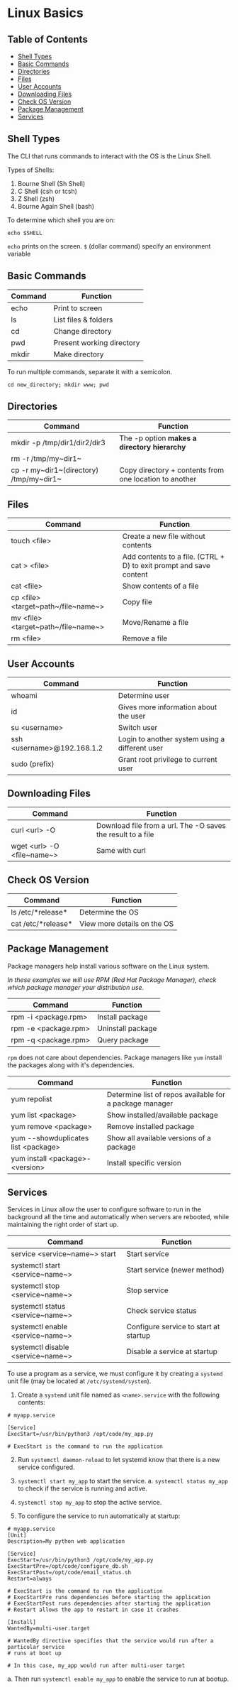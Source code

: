 # Linux Basics

## Table of Contents

- [Shell Types](##shell-types)
- [Basic Commands](##basic-commands)
- [Directories](##directories)
- [Files](##files)
- [User Accounts](##user-accounts)
- [Downloading Files](##downloading-files)
- [Check OS Version](##check-os-version)
- [Package Management](##package-management)
- [Services](##services)

## Shell Types

The CLI that runs commands to interact with the OS is the Linux Shell.

Types of Shells:

1. Bourne Shell (Sh Shell)
2. C Shell (csh or tcsh)
3. Z Shell (zsh)
4. Bourne Again Shell (bash)

To determine which shell you are on:

``` shell
echo $SHELL
```

`echo` prints on the screen. `$` (dollar command) specify an environment
variable

## Basic Commands

| Command | Function                  |
|---------|---------------------------|
| echo    | Print to screen           |
| ls      | List files & folders      |
| cd      | Change directory          |
| pwd     | Present working directory |
| mkdir   | Make directory            |

To run multiple commands, separate it with a semicolon.

``` shell
cd new_directory; mkdir www; pwd
```

## Directories

| Command                                 | Function                                               |
|-----------------------------------------|--------------------------------------------------------|
| mkdir -p /tmp/dir1/dir2/dir3            | The -p option **makes a directory hierarchy**          |
| rm -r /tmp/my~dir1~                     |                                                        |Removes directory with all it\'s contents|
| cp -r my~dir1~(directory) /tmp/my~dir1~ | Copy directory + contents from one location to another |

## Files

| Command                                 | Function                                                           |
|-----------------------------------------|--------------------------------------------------------------------|
| touch \<file\>                          | Create a new file without contents                                 |
| cat \> \<file\>                         | Add contents to a file. (CTRL + D) to exit prompt and save content |
| cat \<file\>                            | Show contents of a file                                            |
| cp \<file\> \<target~path~/file~name~\> | Copy file                                                          |
| mv \<file\> \<target~path~/file~name~\> | Move/Rename a file                                                 |
| rm \<file\>                             | Remove a file                                                      |

## User Accounts

| Command                      | Function                                       |
|------------------------------|------------------------------------------------|
| whoami                       | Determine user                                 |
| id                           | Gives more information about the user          |
| su \<username\>              | Switch user                                    |
| ssh \<username\>@192.168.1.2 | Login to another system using a different user |
| sudo (prefix)                | Grant root privilege to current user           |

## Downloading Files

| Command                        | Function                                                    |
  |--------------------------------|-------------------------------------------------------------|
| curl \<url\> -O                | Download file from a url. The -O saves the result to a file |
| wget \<url\> -O \<file~name~\> | Same with curl                                              |

## Check OS Version

| Command              | Function                    |
  |----------------------|-----------------------------|
| ls /etc/\*release\*  | Determine the OS            |
| cat /etc/\*release\* | View more details on the OS |

## Package Management

Package managers help install various software on the Linux system.

*In these examples we will use RPM (Red Hat Package Manager), check
which package manager your distribution use.*

| Command                | Function          |
|------------------------|-------------------|
| rpm -i \<package.rpm\> | Install package   |
| rpm -e \<package.rpm\> | Uninstall package |
| rpm -q \<package.rpm\> | Query package     |

`rpm` does not care about dependencies. Package managers like `yum`
install the packages along with it\'s dependencies.

| Command                               | Function                                                |
  |---------------------------------------|---------------------------------------------------------|
| yum repolist                          | Determine list of repos available for a package manager |
| yum list \<package\>                  | Show installed/available package                        |
| yum remove \<package\>                | Remove installed package                                |
| yum --showduplicates list \<package\> | Show all available versions of a package                |
| yum install \<package\>-\<version\>   | Install specific version                                |

## Services

Services in Linux allow the user to configure software to run in the
background all the time and automatically when servers are rebooted,
while maintaining the right order of start up.

| Command                             | Function                              |
  |-------------------------------------|---------------------------------------|
| service \<service~name~\> start     | Start service                         |
| systemctl start \<service~name~\>   | Start service (newer method)          |
| systemctl stop \<service~name~\>    | Stop service                          |
| systemctl status \<service~name~\>  | Check service status                  |
| systemctl enable \<service~name~\>  | Configure service to start at startup |
| systemctl disable \<service~name~\> | Disable a service at startup          |

To use a program as a service, we must configure it by creating a
`systemd` unit file (may be located at `/etc/systemd/system`).

1. Create a `systemd` unit file named as `<name>.service` with the
   following contents:

``` 
# myapp.service

[Service]
ExecStart=/usr/bin/python3 /opt/code/my_app.py

# ExecStart is the command to run the application
```

2. Run `systemctl daemon-reload` to let systemd know that there is a
   new service configured.

3. `systemctl start my_app` to start the service. a.
   `systemctl status my_app` to check if the service is running and
   active.

4. `systemctl stop my_app` to stop the active service.

5. To configure the service to run automatically at startup:

```
# myapp.service
[Unit]
Description=My python web application

[Service]
ExecStart=/usr/bin/python3 /opt/code/my_app.py
ExecStartPre=/opt/code/configure_db.sh
ExecStartPost=/opt/code/email_status.sh
Restart=always

# ExecStart is the command to run the application
# ExecStartPre runs dependencies before starting the application
# ExecStartPost runs dependencies after starting the application
# Restart allows the app to restart in case it crashes

[Install]
WantedBy=multi-user.target

# WantedBy directive specifies that the service would run after a particular service
# runs at boot up

# In this case, my_app would run after multi-user target
```

a. Then run `systemctl enable my_app` to enable the service to run
at bootup.
